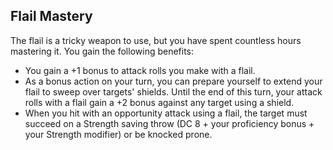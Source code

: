 ## Flail Mastery
The flail is a tricky weapon to use, but you have spent countless hours mastering it. You gain the following benefits:

* You gain a +1 bonus to attack rolls you make with a flail.
* As a bonus action on your turn, you can prepare yourself to extend your flail to sweep over targets' shields. Until the end of this turn, your attack rolls with a flail gain a +2 bonus against any target using a shield.
* When you hit with an opportunity attack using a flail, the target must succeed on a Strength saving throw (DC 8 + your proficiency bonus + your Strength modifier) or be knocked prone.


